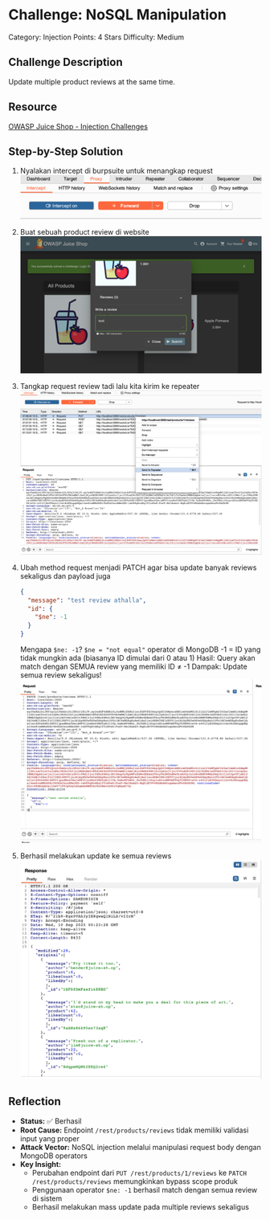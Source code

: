 # Challenge: NoSQL Manipulation

Category: Injection
Points: 4 Stars
Difficulty: Medium

## Challenge Description

Update multiple product reviews at the same time.

## Resource

[OWASP Juice Shop - Injection Challenges](https://juice-shop.herokuapp.com/#/score-board?categories=Injection)

## Step-by-Step Solution

1. Nyalakan intercept di burpsuite untuk menangkap request
   ![](images/step1-nyalakan-intercept-di-burpsuite.png)
2. Buat sebuah product review di website
   ![](images/step2-buat-review.png)
3. Tangkap request review tadi lalu kita kirim ke repeater
   ![](images/step3-kirim-ke-repeater.png)
4. Ubah method request menjadi PATCH agar bisa update banyak reviews sekaligus dan payload juga

   ```json
   {
     "message": "test review athalla",
     "id": {
       "$ne": -1
     }
   }
   ```

   Mengapa `$ne: -1`?
   `$ne = "not equal"` operator di MongoDB
   -1 = ID yang tidak mungkin ada (biasanya ID dimulai dari 0 atau 1)
   Hasil: Query akan match dengan SEMUA review yang memiliki ID ≠ -1
   Dampak: Update semua review sekaligus!
   ![](images/step4-modify-request.png)

5. Berhasil melakukan update ke semua reviews
   ![](images/step5-success.png)

## Reflection

- **Status:** ✅ Berhasil
- **Root Cause:** Endpoint `/rest/products/reviews` tidak memiliki validasi input yang proper
- **Attack Vector:** NoSQL injection melalui manipulasi request body dengan MongoDB operators
- **Key Insight:**
  - Perubahan endpoint dari `PUT /rest/products/1/reviews` ke `PATCH /rest/products/reviews` memungkinkan bypass scope produk
  - Penggunaan operator `$ne: -1` berhasil match dengan semua review di sistem
  - Berhasil melakukan mass update pada multiple reviews sekaligus
